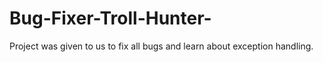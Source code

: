 # Bug-Fixer-Troll-Hunter-
Project was given to us to fix all bugs and learn about exception handling.
